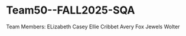 # Team50--FALL2025-SQA

Team Members:
  ELizabeth Casey
  Ellie Cribbet
  Avery Fox
  Jewels Wolter
